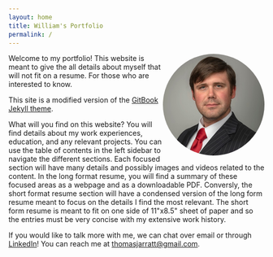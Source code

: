```yaml
---
layout: home
title: William's Portfolio
permalink: /
---
```


<img src="assets/gitbook/images/headshot2.jpg" align="right" height="200" width="200" style="border-radius:50%">

Welcome to my portfolio! This website is meant to give the all details about myself that will not fit on a resume. For those who are interested to know.

This site is a modified version of the [GitBook Jekyll theme](https://github.com/sighingnow/jekyll-gitbook).

What will you find on this website? You will find details about my work experiences, education, and any relevant projects. You can use the table of contents in the left sidebar to navigate the different sections. Each focused section will have many details and possibly images and videos related to the content. In the long format resume, you will find a summary of these focused areas as a webpage and as a downloadable PDF. Conversly, the short format resume section will have a condensed version of the long form resume meant to focus on the details I find the most relevant. The short form resume is meant to fit on one side of 11"x8.5" sheet of paper and so the entries must be very concise with my extensive work history.

If you would like to talk more with me, we can chat over email or through [LinkedIn](https://linkedin.com/in/wtjarratt)! You can reach me at thomasjarratt@gmail.com.